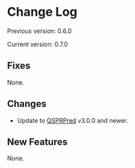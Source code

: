# Change Log

Previous version: 0.6.0

Current version: 0.7.0


## Fixes

None.

## Changes

- Update to [QSPRPred](https://github.com/CDDLeiden/QSPRPred) v3.0.0 and newer.

## New Features

None.